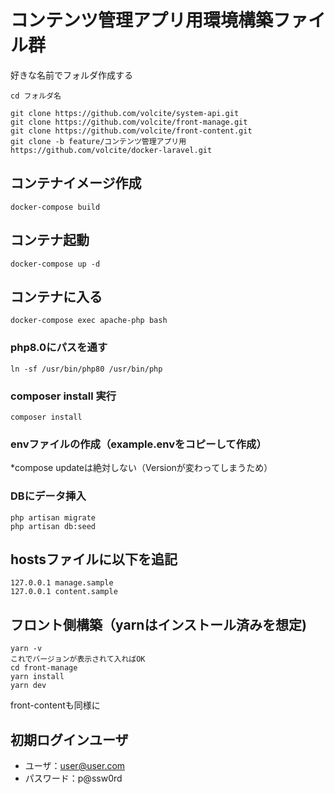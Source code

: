 # コンテンツ管理アプリ用環境構築ファイル群

好きな名前でフォルダ作成する

`cd フォルダ名`

```
git clone https://github.com/volcite/system-api.git
git clone https://github.com/volcite/front-manage.git
git clone https://github.com/volcite/front-content.git
git clone -b feature/コンテンツ管理アプリ用 https://github.com/volcite/docker-laravel.git
```

## コンテナイメージ作成

`docker-compose build`

## コンテナ起動

`docker-compose up -d`

## コンテナに入る

`docker-compose exec apache-php bash`

### php8.0にパスを通す

`ln -sf /usr/bin/php80 /usr/bin/php`

### composer install 実行

`composer install`

### envファイルの作成（example.envをコピーして作成）

*compose updateは絶対しない（Versionが変わってしまうため）

### DBにデータ挿入

```
php artisan migrate
php artisan db:seed
```

## hostsファイルに以下を追記

```
127.0.0.1 manage.sample
127.0.0.1 content.sample
```

## フロント側構築（yarnはインストール済みを想定)

```
yarn -v 
これでバージョンが表示されて入ればOK
cd front-manage
yarn install
yarn dev
```

front-contentも同様に

## 初期ログインユーザ
- ユーザ：user@user.com
- パスワード：p@ssw0rd


